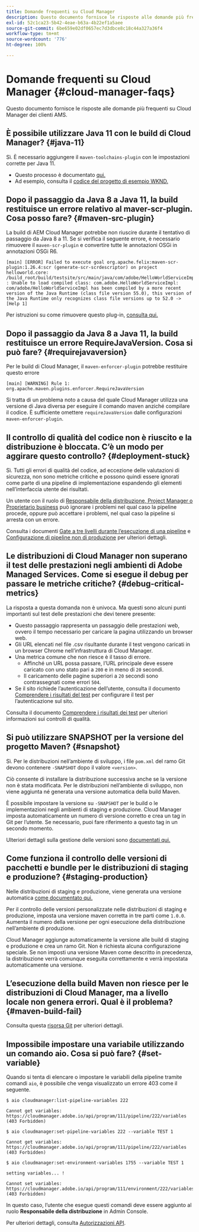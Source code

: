 ```yaml
---
title: Domande frequenti su Cloud Manager
description: Questo documento fornisce le risposte alle domande più frequenti su Cloud Manager dei clienti AMS.
exl-id: 52c1ca23-5b42-4eae-b63a-4b22ef1a5aee
source-git-commit: 6be659e02df0657ec7d3dbce8c18c44a327a36f4
workflow-type: tm+mt
source-wordcount: '776'
ht-degree: 100%

---
```



# Domande frequenti su Cloud Manager {#cloud-manager-faqs}

Questo documento fornisce le risposte alle domande più frequenti su Cloud Manager dei clienti AMS.

## È possibile utilizzare Java 11 con le build di Cloud Manager? {#java-11}

Sì. È necessario aggiungere il `maven-toolchains-plugin` con le impostazioni corrette per Java 11.

* Questo processo è documentato [qui.](/help/getting-started/using-the-wizard.md)
* Ad esempio, consulta il [codice del progetto di esempio WKND.](https://github.com/adobe/aem-guides-wknd/commit/6cb5238cb6b932735dcf91b21b0d835ae3a7fe75)

## Dopo il passaggio da Java 8 a Java 11, la build restituisce un errore relativo al maver-scr-plugin. Cosa posso fare? {#maven-src-plugin}

La build di AEM Cloud Manager potrebbe non riuscire durante il tentativo di passaggio da Java 8 a 11. Se si verifica il seguente errore, è necessario rimuovere il `maven-scr-plugin` e convertire tutte le annotazioni OSGi in annotazioni OSGi R6.

```text
[main] [ERROR] Failed to execute goal org.apache.felix:maven-scr-plugin:1.26.4:scr (generate-scr-scrdescriptor) on project helloworld.core: /build_root/build/testsite/src/main/java/com/adobe/HelloWorldServiceImpl.java : Unable to load compiled class: com.adobe.HelloWorldServiceImpl: com/adobe/HelloWorldServiceImpl has been compiled by a more recent version of the Java Runtime (class file version 55.0), this version of the Java Runtime only recognizes class file versions up to 52.0 -> [Help 1]
```

Per istruzioni su come rimuovere questo plug-in, [consulta qui.](https://cqdump.wordpress.com/2019/01/03/from-scr-annotations-to-osgi-annotations/)

## Dopo il passaggio da Java 8 a Java 11, la build restituisce un errore RequireJavaVersion. Cosa si può fare? {#requirejavaversion}

Per le build di Cloud Manager, il `maven-enforcer-plugin` potrebbe restituire questo errore

```text
[main] [WARNING] Rule 1: org.apache.maven.plugins.enforcer.RequireJavaVersion
```

Si tratta di un problema noto a causa del quale Cloud Manager utilizza una versione di Java diversa per eseguire il comando maven anziché compilare il codice. È sufficiente omettere `requireJavaVersion` dalle configurazioni `maven-enforcer-plugin`.

## Il controllo di qualità del codice non è riuscito e la distribuzione è bloccata. C’è un modo per aggirare questo controllo? {#deployment-stuck}

Sì. Tutti gli errori di qualità del codice, ad eccezione delle valutazioni di sicurezza, non sono metriche critiche e possono quindi essere ignorati come parte di una pipeline di implementazione espandendo gli elementi nell’interfaccia utente dei risultati.

Un utente con il ruolo di [Responsabile della distribuzione, Project Manager o Proprietario business](/help/requirements/users-and-roles.md#role-definitions) può ignorare i problemi nel qual caso la pipeline procede, oppure può accettare i problemi, nel qual caso la pipeline si arresta con un errore.

Consulta i documenti [Gate a tre livelli durante l’esecuzione di una pipeline](/help/using/code-quality-testing.md#three-tier-gates-while-running-a-pipeline) e [Configurazione di pipeline non di produzione](/help/using/non-production-pipelines.md#understanding-the-flow) per ulteriori dettagli.

## Le distribuzioni di Cloud Manager non superano il test delle prestazioni negli ambienti di Adobe Managed Services. Come si esegue il debug per passare le metriche critiche? {#debug-critical-metrics}

La risposta a questa domanda non è univoca. Ma questi sono alcuni punti importanti sul test delle prestazioni che devi tenere presente:

* Questo passaggio rappresenta un passaggio delle prestazioni web, ovvero il tempo necessario per caricare la pagina utilizzando un browser web.
* Gli URL elencati nel file .csv risultante durante il test vengono caricati in un browser Chrome nell’infrastruttura di Cloud Manager.
* Una metrica comune che non riesce è il tasso di errore.
   * Affinché un URL possa passare, l’URL principale deve essere caricato con uno stato pari a `200` e in meno di `20` secondi.
   * Il caricamento delle pagine superiori a `20` secondi sono contrassegnati come errori `504`.
* Se il sito richiede l’autenticazione dell’utente, consulta il documento [Comprendere i risultati del test](/help/using/code-quality-testing.md#authenticated-performance-testing) per configurare il test per l’autenticazione sul sito.

Consulta il documento [Comprendere i risultati dei test](/help/using/code-quality-testing.md) per ulteriori informazioni sui controlli di qualità.

## Si può utilizzare SNAPSHOT per la versione del progetto Maven? {#snapshot}

Sì. Per le distribuzioni nell’ambiente di sviluppo, i file `pom.xml` del ramo Git devono contenere `-SNAPSHOT` dopo il valore `<version>`.

Ciò consente di installare la distribuzione successiva anche se la versione non è stata modificata. Per le distribuzioni nell’ambiente di sviluppo, non viene aggiunta né generata una versione automatica della build Maven.

È possibile impostare la versione su `-SNAPSHOT` per le build o le implementazioni negli ambienti di staging e produzione. Cloud Manager imposta automaticamente un numero di versione corretto e crea un tag in Git per l’utente. Se necessario, puoi fare riferimento a questo tag in un secondo momento.

Ulteriori dettagli sulla gestione delle versioni sono [documentati qui.](https://experienceleague.adobe.com/docs/experience-manager-cloud-service/content/implementing/using-cloud-manager/managing-code/project-version-handling.html?lang=it)

## Come funziona il controllo delle versioni di pacchetti e bundle per le distribuzioni di staging e produzione? {#staging-production}

Nelle distribuzioni di staging e produzione, viene generata una versione automatica [come documentato qui.](/help/managing-code/maven-project-version.md)

Per il controllo delle versioni personalizzate nelle distribuzioni di staging e produzione, imposta una versione maven corretta in tre parti come `1.0.0`. Aumenta il numero della versione per ogni esecuzione della distribuzione nell’ambiente di produzione.

Cloud Manager aggiunge automaticamente la versione alle build di staging e produzione e crea un ramo Git. Non è richiesta alcuna configurazione speciale. Se non imposti una versione Maven come descritto in precedenza, la distribuzione verrà comunque eseguita correttamente e verrà impostata automaticamente una versione.

## L’esecuzione della build Maven non riesce per le distribuzioni di Cloud Manager, ma a livello locale non genera errori. Qual è il problema? {#maven-build-fail}

Consulta questa [risorsa Git](https://github.com/cqsupport/cloud-manager/blob/main/cm-build-step-fails.md) per ulteriori dettagli.

## Impossibile impostare una variabile utilizzando un comando aio. Cosa si può fare? {#set-variable}

Quando si tenta di elencare o impostare le variabili della pipeline tramite comandi `aio`, è possibile che venga visualizzato un errore 403 come il seguente.

```shell
$ aio cloudmanager:list-pipeline-variables 222

Cannot get variables: https://cloudmanager.adobe.io/api/program/111/pipeline/222/variables (403 Forbidden)

$ aio cloudmanager:set-pipeline-variables 222 --variable TEST 1

Cannot get variables: https://cloudmanager.adobe.io/api/program/111/pipeline/222/variables (403 Forbidden)

$ aio cloudmanager:set-environment-variables 1755 --variable TEST 1

setting variables... !

Cannot set variables: https://cloudmanager.adobe.io/api/program/111/environment/222/variables (403 Forbidden)
```

In questo caso, l’utente che esegue questi comandi deve essere aggiunto al ruolo **Responsabile della distribuzione** in Admin Console.

Per ulteriori dettagli, consulta [Autorizzazioni API](https://developer.adobe.com/experience-cloud/cloud-manager/guides/getting-started/permissions/).
